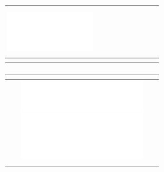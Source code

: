 <table>
  <tr>
    <td align="center">
      <img alt="" width="400" src="https://github.com/ramanverma2k/ramanverma2k/blob/master/metrics.classic.svg">
      <img alt="" width="400" src="https://github.com/lowlighter/lowlighter/blob/master/metrics.plugin.wakatime.svg">
      <img width="900" height="1" alt="">
    </td>
    <td align="center">
      <img alt="" width="400" src="https://github.com/ramanverma2k/ramanverma2k/blob/master/metrics.plugin.activity.svg">
      <img width="900" height="1" alt="">
    </td>
  </tr>
</table>

<table>
  <tr>
    <td align="center">
      <img alt="" width="400" src="https://github.com/ramanverma2k/ramanverma2k/blob/master/metrics.plugin.habits.svg">
      <img width="900" height="1" alt="">
    </td>
  </tr>
</table>

<table>
  <tr>
    <td align="center">
      <img alt="" width="400" src="https://github.com/lowlighter/lowlighter/blob/master/metrics.plugin.languages.details.svg">
      <img alt="" width="400" src="https://github.com/lowlighter/lowlighter/blob/master/metrics.plugin.topics.mastered.svg">
      <img width="900" height="1" alt="">
    </td>
  </tr>
</table>
